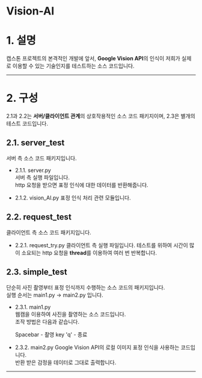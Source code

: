 Vision-AI  
=======================

# 1. 설명  
캡스톤 프로젝트의 본격적인 개발에 앞서, **Google Vision API**의 인식이 저희가 실제로 이용할 수 있는 기술인지를 테스트하는 소스 코드입니다.  

-----------------------  
# 2. 구성
2.1과 2.2는 **서버/클라이언트 관계**의 상호작용적인 소스 코드 패키지이며, 2.3은 별개의 테스트 코드입니다.  

## 2.1. server_test
서버 측 소스 코드 패키지입니다.  

- 2.1.1. server.py  
 서버 측 실행 파일입니다.  
 http 요청을 받으면 표정 인식에 대한 데이터를 반환해줍니다.

- 2.1.2. vision_AI.py
 표정 인식 처리 관련 모듈입니다.

## 2.2. request_test
 클라이언트 측 소스 코드 패키지입니다.

- 2.2.1. request_try.py
 클라이언트 측 실행 파일입니다.
 테스트를 위하여 시간이 많이 소요되는 http 요청을 **thread**를 이용하여 여러 번 반복합니다.  

## 2.3. simple_test
 단순히 사진 촬영부터 표정 인식까지 수행하는 소스 코드의 패키지입니다.  
 실행 순서는 main1.py -> main2.py 입니다.

- 2.3.1. main1.py  
 웹캠을 이용하여 사진을 촬영하는 소스 코드입니다.  
 조작 방법은 다음과 같습니다.  

    Spacebar - 촬영
    key 'q'  - 종료

- 2.3.2. main2.py
 Google Vision API의 로컬 이미지 표정 인식을 사용하는 코드입니다.  
 반환 받은 감정을 데이터로 그대로 출력합니다.

-----------------------  
